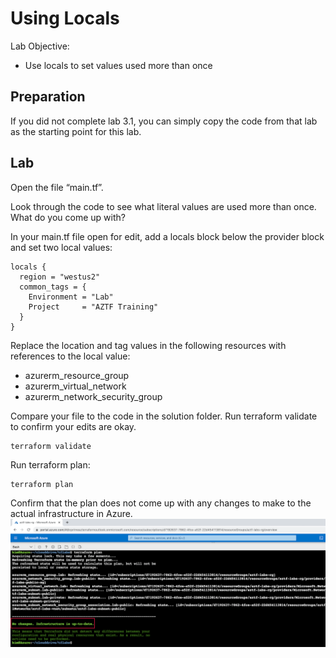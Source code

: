 # Using Locals

Lab Objective:
- Use locals to set values used more than once

## Preparation

If you did not complete lab 3.1, you can simply copy the code from that lab as the starting point for this lab.

## Lab

Open the file “main.tf”.

Look through the code to see what literal values are used more than once.  What do you come up with?

In your main.tf file open for edit, add a locals block below the provider block and set two local values:
```
locals {
  region = "westus2"
  common_tags = {
    Environment = "Lab"
    Project     = "AZTF Training"
  }
}
```

Replace the location and tag values in the following resources with references to the local value:
- azurerm_resource_group
- azurerm_virtual_network
- azurerm_network_security_group

Compare your file to the code in the solution folder.  Run terraform validate to confirm your edits are okay.  
```
terraform validate
```

Run terraform plan:

```
terraform plan
```

Confirm that the plan does not come up with any changes to make to the actual infrastructure in Azure.
![Terraform plan results with locals declared](./images/tf-locals.png "Terraform plan results with locals declared")

